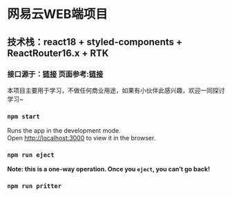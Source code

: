 # 网易云WEB端项目

## 技术栈：react18 + styled-components + ReactRouter16.x + RTK

### 接口源于：[链接](https://github.com/Binaryify/NeteaseCloudMusicApi) 页面参考:[链接](https://github.com/coderwhy/hy-react-web-music) 

本项目主要用于学习，不做任何商业用途，如果有小伙伴此感兴趣，欢迎一同探讨学习~

### `npm start`
Runs the app in the development mode.\
Open [http://localhost:3000](http://localhost:3000) to view it in the browser.

### `npm run eject`
**Note: this is a one-way operation. Once you `eject`, you can’t go back!**

### `npm run pritter`

